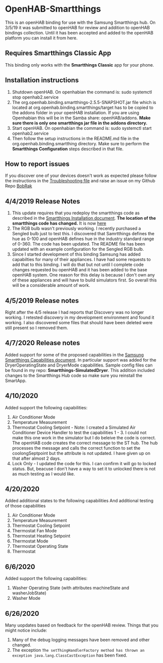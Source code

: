 # OpenHAB-Smartthings

This is an openHAB binding for use with the Samsung Smartthings hub. On 3/5/19 it was submitted to openHAB for review and addition to openHAB bindings collection. Until it has been accepted and added to the openHAB platform you can install it from here.

## Requires Smartthings Classic App

This binding only works with the **Smartthings Classic** app for your phone.

## Installation instructions

1. Shutdown openHAB. On openhabian the command is: sudo systemctl stop openhab2.service
2. The org.openhab.binding.smartthings-2.5.5-SNAPSHOT.jar file which is located at org.openhab.binding.smartthings/target has to be copied to the addons folder in your openHAB installation.  If you are using Openhabian this will be in the Samba share: openHAB/addons. **Make sure there is only one smartthings jar file in the addons directory.**
2. Start openHAB. On openhabian the command is: sudo systemctl start openhab2.service
3. Then follow the setup instructions in the README.md file in the org.openhab.binding.smartthing directory. Make sure to perform the **Smartthings Configuration** steps described in that file.

## How to report issues

If you discover one of your devices doesn't work as expected please follow the instructions in the [Troubleshooting file](org.openhab.binding.smartthings/Troubleshooting.md) and raise an issue on my Github Repo [BobRak](https://github.com/BobRak/)

## 4/4/2019 Release Notes

1. This update requires that you redeploy the smartthings code as described in the [Smartthings Installation document](https://github.com/BobRak/OpenHAB-Smartthings/blob/master/org.openhab.binding.smartthings/SmartthingsInstallation.md). **The location of the smartthings code has changed.** It is now [here](https://github.com/BobRak/OpenHAB-Smartthings/tree/master/org.openhab.binding.smartthings/contrib)
2. The RGB bulb wasn't previously working. I recently purchased a Sengled bulb just to test this. I discovered that Samrtthings defines the hue as 0-100 and openHAB defines hue in the industry standard range of 0-360. The code has been updated. The README file has been updated with an example configuration for the Sengled RGB bulb.
3. Since I started development of this binding Samsung has added capabilties for many of their appliances. I have had some requests to add that to this binding. I will do that but not until I complete code changes requested bu openHAB and it has been added to the base openHAB system. One reason for this delay is because I don't own any of these appliances and will have to build simulators first. So overall this will be a considerable amount of work.

## 4/5/2019 Release notes

Right after the 4/5 release I had reports that Discovery was no longer working. I retested discovery in my development environment and found it working. I also discovered some files that should have been deleted were still present so I removed them.

## 4/7/2020 Release notes

Added support for some of the proposed capabilities in the [Samsung Smartthings Capabilities document](https://docs.smartthings.com/en/latest/capabilities-reference.html). In particular support was added for the DryerOperatingState and DryerMode capabilitles. Sample config files can be found in my repo: **Smartthings-SimulatedDryer**. This addition included changes to the Smartthings Hub code so make sure you reinstall the SmartApp.

## 4/10/2020

Added support the following capabilities:
1. Air Conditioner Mode
2. Temperature Measurement
3. Thermostat Cooling Setpoint - Note: I created a Simulated Air Conditioner Device Handler to test the capabilities 1 - 3. I could not make this one work in the simulator but I do beleive the code is correct.  The openHAB code creates the correct message to the ST hub. The hub processes the message and calls the correct function to set the coolongSeptpoint but the attribute is not updated. I have given up on that after almost 2 days.
4. Lock Only - I updated the code for this. I can confirm it will go to locked status. But, beacuse I don't have a way to set it to unlocked there is not as much testing as I would like.

## 4/20/2020 

Added additional states to the following capabilities And additional testing of those capabilities
1. Air Conditioner Mode
2. Temperature Measurement
3. Thermostat Cooling Setpoint
4. Thermostat Fan Mode
5. Thermostat Heating Setpoint
6. Thermostat Mode
7. Thermostat Operating State
8. Thermostat

## 6/6/2020

Added support the following capabilities:
1. Washer Operating State (with attributes machineState and washerJobState)
2. Washer Mode

## 6/26/2020

Many uopdates based on feedback for the openHAB review. Things that you might notice include:
1. Many of the debug logging messages have been removed and other changed.
2. The exception ``` The setThingHandlerFactory method has thrown an exception java.lang.ClassCastException ``` has been fixed.
